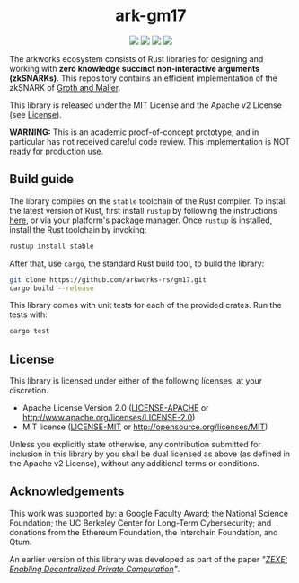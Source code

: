 <h1 align="center">ark-gm17</h1>

<p align="center">
    <img src="https://github.com/arkworks-rs/gm17/workflows/CI/badge.svg?branch=master">
    <a href="https://github.com/arkworks-rs/gm17/blob/master/LICENSE-APACHE"><img src="https://img.shields.io/badge/license-APACHE-blue.svg"></a>
    <a href="https://github.com/arkworks-rs/gm17/blob/master/LICENSE-MIT"><img src="https://img.shields.io/badge/license-MIT-blue.svg"></a>
    <a href="https://deps.rs/repo/github/arkworks-rs/gm17"><img src="https://deps.rs/repo/github/arkworks-rs/gm17/status.svg"></a>
</p>

The arkworks ecosystem consists of Rust libraries for designing and working with __zero knowledge succinct non-interactive arguments (zkSNARKs)__. This repository contains an efficient implementation of the zkSNARK of [Groth and Maller](https://eprint.iacr.org/2017/540).

This library is released under the MIT License and the Apache v2 License (see [License](#license)).

**WARNING:** This is an academic proof-of-concept prototype, and in particular has not received careful code review. This implementation is NOT ready for production use.

## Build guide

The library compiles on the `stable` toolchain of the Rust compiler. To install the latest version of Rust, first install `rustup` by following the instructions [here](https://rustup.rs/), or via your platform's package manager. Once `rustup` is installed, install the Rust toolchain by invoking:
```bash
rustup install stable
```

After that, use `cargo`, the standard Rust build tool, to build the library:
```bash
git clone https://github.com/arkworks-rs/gm17.git
cargo build --release
```

This library comes with unit tests for each of the provided crates. Run the tests with:
```bash
cargo test
```

## License

This library is licensed under either of the following licenses, at your discretion.

 * Apache License Version 2.0 ([LICENSE-APACHE](LICENSE-APACHE) or http://www.apache.org/licenses/LICENSE-2.0)
 * MIT license ([LICENSE-MIT](LICENSE-MIT) or http://opensource.org/licenses/MIT)

Unless you explicitly state otherwise, any contribution submitted for inclusion in this library by you shall be dual licensed as above (as defined in the Apache v2 License), without any additional terms or conditions.

## Acknowledgements

This work was supported by:
a Google Faculty Award;
the National Science Foundation;
the UC Berkeley Center for Long-Term Cybersecurity;
and donations from the Ethereum Foundation, the Interchain Foundation, and Qtum.

An earlier version of this library was developed as part of the paper *"[ZEXE: Enabling Decentralized Private Computation][zexe]"*.

[zexe]: https://ia.cr/2018/962
